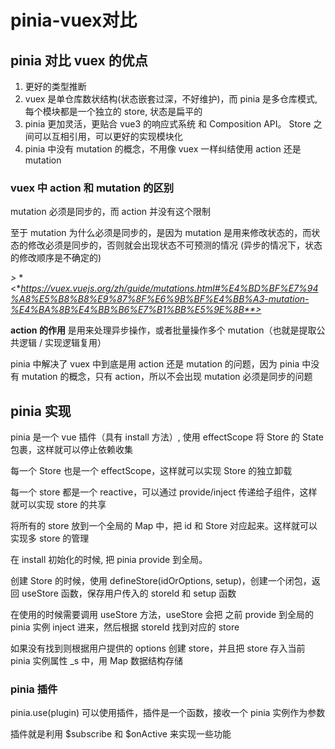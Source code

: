 # pinia-vuex对比

## pinia 对比 vuex 的优点


1. 更好的类型推断
2. vuex 是单仓库数状结构(状态嵌套过深，不好维护)，而 pinia 是多仓库模式, 每个模块都是一个独立的 store, 状态是扁平的
3. pinia 更加灵活，更贴合 vue3 的响应式系统 和 Composition API。 Store 之间可以互相引用，可以更好的实现模块化
4. pinia 中没有 mutation 的概念，不用像 vuex 一样纠结使用 action 还是 mutation



### vuex 中 action 和 mutation 的区别

mutation 必须是同步的，而 action 并没有这个限制

至于 mutation 为什么必须是同步的，是因为 mutation 是用来修改状态的，而状态的修改必须是同步的，否则就会出现状态不可预测的情况 (异步的情况下，状态的修改顺序是不确定的)

*>* *<**https://vuex.vuejs.org/zh/guide/mutations.html#%E4%BD%BF%E7%94%A8%E5%B8%B8%E9%87%8F%E6%9B%BF%E4%BB%A3-mutation-%E4%BA%8B%E4%BB%B6%E7%B1%BB%E5%9E%8B**>*

**action 的作用** 是用来处理异步操作，或者批量操作多个 mutation（也就是提取公共逻辑 / 实现逻辑复用）

pinia 中解决了 vuex 中到底是用 action 还是 mutation 的问题，因为 pinia 中没有 mutation 的概念，只有 action，所以不会出现 mutation 必须是同步的问题



## pinia 实现

pinia 是一个 vue 插件（具有 install 方法）, 使用 effectScope 将 Store 的 State 包裹，这样就可以停止依赖收集

每一个 Store 也是一个 effectScope，这样就可以实现 Store 的独立卸载

每一个 store 都是一个 reactive，可以通过 provide/inject 传递给子组件，这样就可以实现 store 的共享

将所有的 store 放到一个全局的 Map 中，把 id 和 Store 对应起来。这样就可以实现多 store 的管理

在 install 初始化的时候, 把 pinia provide 到全局。

创建 Store 的时候，使用 defineStore(idOrOptions, setup)，创建一个闭包，返回 useStore 函数，保存用户传入的 storeId 和 setup 函数

在使用的时候需要调用 useStore 方法，useStore 会把 之前 provide 到全局的 pinia 实例 inject 进来，然后根据 storeId 找到对应的 store

如果没有找到则根据用户提供的 options 创建 store，并且把 store 存入当前 pinia 实例属性 _s 中，用 Map 数据结构存储

### pinia 插件

pinia.use(plugin) 可以使用插件，插件是一个函数，接收一个 pinia 实例作为参数

插件就是利用 $subscribe 和 $onActive 来实现一些功能
